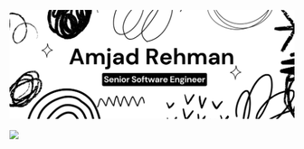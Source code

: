 ![Amjad Rehman A](https://github.com/Amjad-RA/Amjad-RA/blob/main/banner-md.png)

<a href="https://github.com/anuraghazra/github-readme-stats">
  <img height=200 align="center" src="https://github-readme-stats.vercel.app/api?username=Amjad-RA&theme=graywhite&show_icons=true" />
</a>
<!-- <a href="https://github.com/">
  <img height=200 align="center" src="https://github-readme-stats.vercel.app/api/top-langs?username=Amjad-RA&layout=compact&langs_count=8&card_width=320&hide_border=true" />
</a> -->
